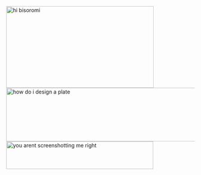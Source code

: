 <img width="394" height="218" alt="hi bisoromi" src="https://github.com/user-attachments/assets/9926b4bc-60d9-4fee-88df-85a5e2c687d2" />

<img width="629" height="143" alt="how do i design a plate" src="https://github.com/user-attachments/assets/b043bfa3-dcfb-4397-b464-fef8dab1b239" />

<img width="393" height="74" alt="you arent screenshotting me right" src="https://github.com/user-attachments/assets/03a440c7-092d-41ef-b403-e4ad1d0595ca" />

